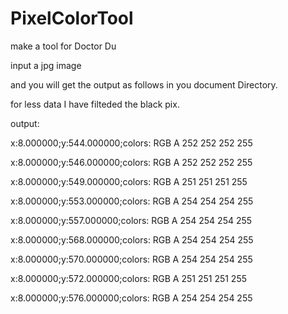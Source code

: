# PixelColorTool
make a tool for Doctor Du

input a jpg image

and you will get the output as follows in you document Directory.

for less data I have filteded the black pix.

output:

x:8.000000;y:544.000000;colors: RGB A 252 252 252  255

x:8.000000;y:546.000000;colors: RGB A 252 252 252  255

x:8.000000;y:549.000000;colors: RGB A 251 251 251  255

x:8.000000;y:553.000000;colors: RGB A 254 254 254  255

x:8.000000;y:557.000000;colors: RGB A 254 254 254  255

x:8.000000;y:568.000000;colors: RGB A 254 254 254  255

x:8.000000;y:570.000000;colors: RGB A 254 254 254  255

x:8.000000;y:572.000000;colors: RGB A 251 251 251  255

x:8.000000;y:576.000000;colors: RGB A 254 254 254  255
